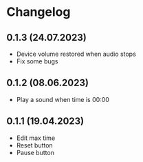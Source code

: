 # Changelog

## 0.1.3 (24.07.2023)

- Device volume restored when audio stops
- Fix some bugs

## 0.1.2 (08.06.2023)

- Play a sound when time is 00:00

## 0.1.1 (19.04.2023)

- Edit max time
- Reset button
- Pause button
